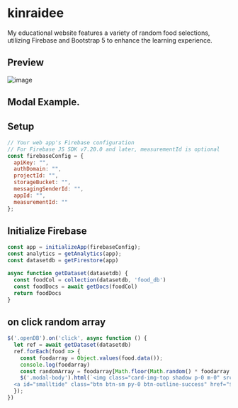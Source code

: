 # kinraidee
My educational website features a variety of random food selections, utilizing Firebase and Bootstrap 5 to enhance the learning experience.

## Preview
![image](https://github.com/MCPETH/kinraidee/assets/30114061/7221b29a-2cbb-4932-90fc-442ba68bb861)

## Modal Example.

## Setup
```js
// Your web app's Firebase configuration
// For Firebase JS SDK v7.20.0 and later, measurementId is optional
const firebaseConfig = {
  apiKey: "",
  authDomain: "",
  projectId: "",
  storageBucket: "",
  messagingSenderId: "",
  appId: "",
  measurementId: ""
};
```

## Initialize Firebase
```js
const app = initializeApp(firebaseConfig);
const analytics = getAnalytics(app);
const datasetdb = getFirestore(app)

async function getDataset(datasetdb) {
  const foodCol = collection(datasetdb, 'food_db')
  const foodDocs = await getDocs(foodCol)
  return foodDocs
}
```
## on click random array
```js
$('.openDB').on('click', async function () {
  let ref = await getDataset(datasetdb)
  ref.forEach(food => {
    const foodarray = Object.values(food.data());
    console.log(foodarray)
    const randomArray = foodarray[Math.floor(Math.random() * foodarray.length)]
    $('.modal-body').html(`<img class="card-img-top shadow p-0 m-0" src='${randomArray[1]}' style="width:100%">` + `<h2 class="text-center lh-lg p-0 m-0 text-warning">${randomArray[0]}</h2> 
  <a id="smalltide" class="btn btn-sm py-0 btn-outline-success" href="${randomArray[1]}" target="_blank">แหล่งที่มา ${randomArray[2]}</a>`)
  });
})
```

